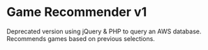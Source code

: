 # Game Recommender v1

Deprecated version using jQuery & PHP to query an AWS database. Recommends games based on previous selections.
